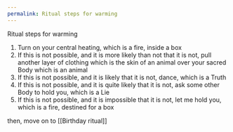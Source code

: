 ```yaml
---
permalink: Ritual steps for warming
---
```

Ritual steps for warming

1. Turn on your central heating, which is a fire, inside a box
2. If this is not possible, and it is more likely than not that it is not, pull another layer of clothing which is the skin of an animal over your sacred Body which is an animal 
3. If this is not possible, and it is likely that it is not, dance, which is a Truth
4. If this is not possible, and it is quite likely that it is not, ask some other Body to hold you, which is a Lie
5. If this is not possible, and it is impossible that it is not, let me hold you, which is a fire, destined for a box

then, move on to [[Birthday ritual]]
